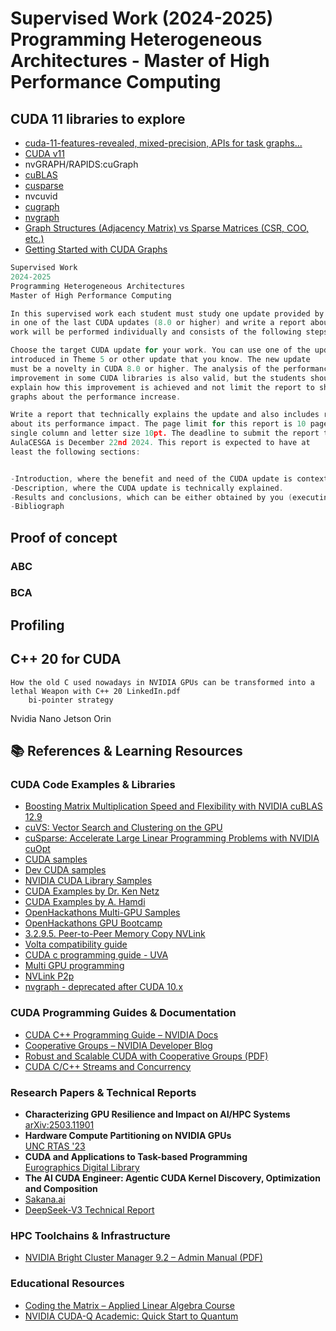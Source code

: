 # Supervised Work (2024-2025) Programming Heterogeneous Architectures - Master of High Performance Computing


## CUDA 11 libraries to explore

- [cuda-11-features-revealed, mixed-precision,  APIs for task graphs...](https://developer.nvidia.com/blog/cuda-11-features-revealed/)
- [CUDA v11](https://docs.nvidia.com/cuda/archive/11.0/cuda-toolkit-release-notes/)
- nvGRAPH/RAPIDS:cuGraph
- [cuBLAS](https://docs.nvidia.com/cuda/archive/11.0/cuda-toolkit-release-notes/#cublas-new-features)
- [cusparse](https://docs.nvidia.com/cuda/archive/11.0/cuda-toolkit-release-notes/#cusparse-new-features)
- nvcuvid
- [cugraph](https://github.com/rapidsai/cugraph)
- [nvgraph](https://github.com/rapidsai/nvgraph)
- [Graph Structures (Adjacency Matrix) vs Sparse Matrices (CSR, COO, etc.)](https://docs.rapids.ai/api/cugraph/stable/)
- [Getting Started with CUDA Graphs](https://developer.nvidia.com/blog/cuda-graphs/)



```c
Supervised Work
2024-2025
Programming Heterogeneous Architectures
Master of High Performance Computing

In this supervised work each student must study one update provided by NVIDIA
in one of the last CUDA updates (8.0 or higher) and write a report about it. This
work will be performed individually and consists of the following steps:

Choose the target CUDA update for your work. You can use one of the updates
introduced in Theme 5 or other update that you know. The new update
must be a novelty in CUDA 8.0 or higher. The analysis of the performance
improvement in some CUDA libraries is also valid, but the students should
explain how this improvement is achieved and not limit the report to show
graphs about the performance increase.

Write a report that technically explains the update and also includes results
about its performance impact. The page limit for this report is 10 pages in
single column and letter size 10pt. The deadline to submit the report to
AulaCESGA is December 22nd 2024. This report is expected to have at
least the following sections:


-Introduction, where the benefit and need of the CUDA update is contextualized.
-Description, where the CUDA update is technically explained. 
-Results and conclusions, which can be either obtained by you (executing some benchmarks on the Finis Terrae 3 supercomputer) or can be taken from websites or other reports.
-Bibliograph
```

## Proof of concept

### ABC

### BCA

## Profiling

## C++ 20 for CUDA
    How the old C used nowadays in NVIDIA GPUs can be transformed into a lethal Weapon with C++ 20 LinkedIn.pdf 
        bi-pointer strategy





Nvidia Nano Jetson Orin 

## 📚 References & Learning Resources

### CUDA Code Examples & Libraries
- [Boosting Matrix Multiplication Speed and Flexibility with NVIDIA cuBLAS 12.9](https://developer.nvidia.com/blog/boosting-matrix-multiplication-speed-and-flexibility-with-nvidia-cublas-12-9/)
- [cuVS: Vector Search and Clustering on the GPU](https://github.com/rapidsai/cuvs)
- [cuSparse: Accelerate Large Linear Programming Problems with NVIDIA cuOpt](https://developer.nvidia.com/blog/accelerate-large-linear-programming-problems-with-nvidia-cuopt)
- [CUDA samples](https://github.com/NVIDIA/cuda-samples/)
- [Dev CUDA samples](https://developer.nvidia.com/cuda-code-samples)
- [NVIDIA CUDA Library Samples](https://github.com/NVIDIA/CUDALibrarySamples)
- [CUDA Examples by Dr. Ken Netz](https://github.com/drkennetz/cuda_examples/)
- [CUDA Examples by A. Hamdi](https://github.com/a-hamdi/GPU/tree/main)
- [OpenHackathons Multi-GPU Samples](https://github.com/openhackathons-org/nways_multi_gpu)
- [OpenHackathons GPU Bootcamp](https://github.com/openhackathons-org/gpubootcamp)
- [3.2.9.5. Peer-to-Peer Memory Copy NVLink](https://docs.nvidia.com/cuda/cuda-c-programming-guide) 
- [Volta compatibility guide](https://docs.nvidia.com/cuda/volta-compatibility-guide/index.html)
- [CUDA c programming guide - UVA](https://docs.nvidia.com/cuda/cuda-c-programming-guide/#unified-virtual-address-space)
- [Multi GPU programming](https://medium.com/gpgpu/multi-gpu-programming-6768eeb42e2c)
- [NVLink P2p](https://codingbyexample.com/2020/09/14/p2p-memcpy-with-nvlink)
- [nvgraph - deprecated after CUDA 10.x](https://docs.nvidia.com/cuda/archive/9.0/nvgraph/index.html)

### CUDA Programming Guides & Documentation
- [CUDA C++ Programming Guide – NVIDIA Docs](https://docs.nvidia.com/cuda/cuda-c-programming-guide/index.html#tiled-partitions-cg)
- [Cooperative Groups – NVIDIA Developer Blog](https://developer.nvidia.com/blog/cooperative-groups/)
- [Robust and Scalable CUDA with Cooperative Groups (PDF)](https://leimao.github.io/downloads/blog/2024-08-06-CUDA-Cooperative-Groups/s7622-Kyrylo-perelygin-robust-and-scalable-cuda.pdf)
- [CUDA C/C++ Streams and Concurrency](https://developer.download.nvidia.com/CUDA/training/StreamsAndConcurrencyWebinar.pdf)

### Research Papers & Technical Reports
- **Characterizing GPU Resilience and Impact on AI/HPC Systems**  
  [arXiv:2503.11901](https://arxiv.org/pdf/2503.11901)
- **Hardware Compute Partitioning on NVIDIA GPUs**  
  [UNC RTAS '23](https://www.cs.unc.edu/~jbakita/rtas23.pdf)
- **CUDA and Applications to Task-based Programming**  
  [Eurographics Digital Library](https://diglib.eg.org/server/api/core/bitstreams/3e283a2e-e6a3-4908-8d77-1741d01cc06f/content)
- **The AI CUDA Engineer: Agentic CUDA Kernel Discovery, Optimization and Composition**  
 - [Sakana.ai](https://pub.sakana.ai/static/paper.pdf)
 - [DeepSeek-V3 Technical Report](https://arxiv.org/abs/2412.19437)

### HPC Toolchains & Infrastructure
- [NVIDIA Bright Cluster Manager 9.2 – Admin Manual (PDF)](https://support.brightcomputing.com/manuals/9.2/admin-manual.pdf)

### Educational Resources
- [Coding the Matrix – Applied Linear Algebra Course](https://codingthematrix.com/)
- [NVIDIA CUDA-Q Academic: Quick Start to Quantum](https://github.com/NVIDIA/cuda-q-academic/blob/main/quick-start-to-quantum/01_quick_start_to_quantum.ipynb)

